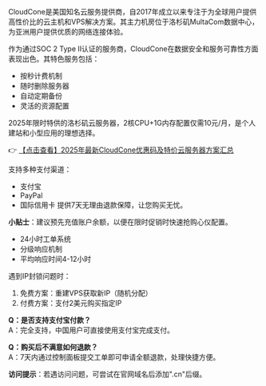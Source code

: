 

CloudCone是美国知名云服务提供商，自2017年成立以来专注于为全球用户提供高性价比的云主机和VPS解决方案。其主力机房位于洛杉矶MultaCom数据中心，为亚洲用户提供优质的网络连接体验。

作为通过SOC 2 Type II认证的服务商，CloudCone在数据安全和服务可靠性方面表现出色。其特色服务包括：
- 按秒计费机制
- 随时删除服务器
- 自动定期备份
- 灵活的资源配置


2025年限时特供的洛杉矶云服务器，2核CPU+1G内存配置仅需10元/月，是个人建站和小型应用的理想选择。

👉 [【点击查看】2025年最新CloudCone优惠码及特价云服务器方案汇总](https://bit.ly/Cloudcone)

支持多种支付渠道：
- 支付宝
- PayPal
- 国际信用卡
提供7天无理由退款保障，让您购买无忧。

**小贴士**：建议预先充值账户余额，以便在限时促销时快速抢购心仪配置。


- 24小时工单系统
- 分级响应机制
- 平均响应时间4-12小时

遇到IP封锁问题时：
1. 免费方案：重建VPS获取新IP（随机分配）
2. 付费方案：支付2美元购买指定IP


**Q：是否支持支付宝付款？**  
A：完全支持，中国用户可直接使用支付宝完成支付。

**Q：购买后不满意如何退款？**  
A：7天内通过控制面板提交工单即可申请全额退款，处理快捷方便。

**访问提示**：若遇访问问题，可尝试在官网域名后添加".cn"后缀。
